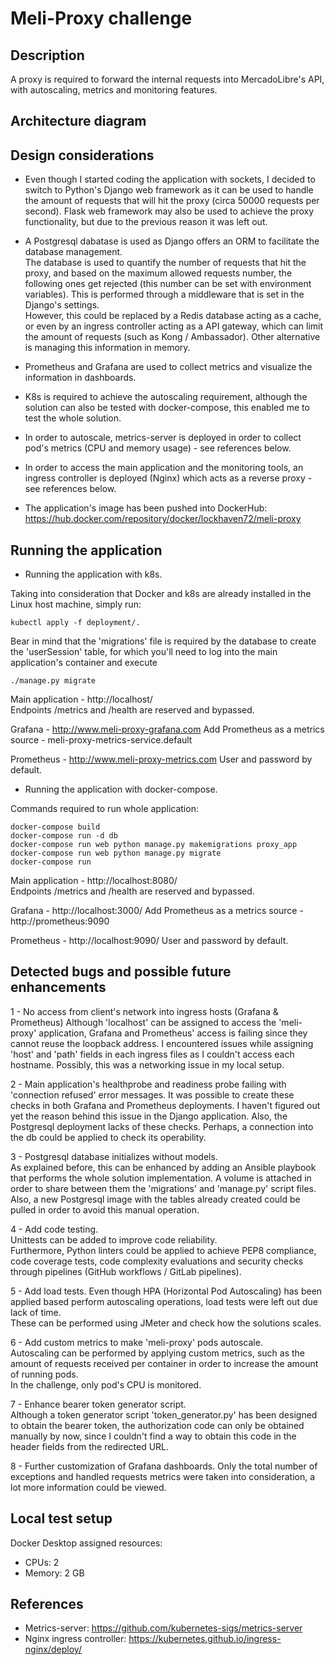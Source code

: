 # Meli-Proxy challenge

## Description
A proxy is required to forward the internal requests into MercadoLibre's API, with autoscaling, metrics and monitoring features.  

## Architecture diagram


## Design considerations

- Even though I started coding the application with sockets, I decided to switch to Python's Django web framework as it can be used to handle the amount of requests that will hit the proxy (circa 50000 requests per second). Flask web framework may also be used to achieve the proxy functionality, but due to the previous reason it was left out.

- A Postgresql dabatase is used as Django offers an ORM to facilitate the database management.  
  The database is used to quantify the number of requests that hit the proxy, and based on the maximum allowed requests number, the following ones get rejected (this number can be set with environment variables). This is performed through a middleware that is set in the Django's settings.  
  However, this could be replaced by a Redis database acting as a cache, or even by an ingress controller acting as a API gateway, which can limit the amount of requests (such as Kong / Ambassador). Other alternative is managing this information in memory.

- Prometheus and Grafana are used to collect metrics and visualize the information in dashboards.

- K8s is required to achieve the autoscaling requirement, although the solution can also be tested with docker-compose, this enabled me to test the whole solution.

- In order to autoscale, metrics-server is deployed in order to collect pod's metrics (CPU and memory usage) - see references below.

- In order to access the main application and the monitoring tools, an ingress controller is deployed (Nginx) which acts as a reverse proxy - see references below.

- The application's image has been pushed into DockerHub: https://hub.docker.com/repository/docker/lockhaven72/meli-proxy

## Running the application

- Running the application with k8s.

Taking into consideration that Docker and k8s are already installed in the Linux host machine, simply run:
```
kubectl apply -f deployment/.
```
Bear in mind that the 'migrations' file is required by the database to create the 'userSession' table, for which you'll need to log into the main application's container and execute
```
./manage.py migrate
```

Main application - http://localhost/<API endpoints>  
Endpoints /metrics and /health are reserved and bypassed.

Grafana - http://www.meli-proxy-grafana.com
Add Prometheus as a metrics source - meli-proxy-metrics-service.default 

Prometheus - http://www.meli-proxy-metrics.com
User and password by default.  


- Running the application with docker-compose.

Commands required to run whole application:
```
docker-compose build
docker-compose run -d db
docker-compose run web python manage.py makemigrations proxy_app
docker-compose run web python manage.py migrate
docker-compose run
```

Main application - http://localhost:8080/<API endpoints>  
Endpoints /metrics and /health are reserved and bypassed.

Grafana - http://localhost:3000/
Add Prometheus as a metrics source - http://prometheus:9090  

Prometheus - http://localhost:9090/
User and password by default.  

## Detected bugs and possible future enhancements
1 - No access from client's network into ingress hosts (Grafana & Prometheus)
Although 'localhost' can be assigned to access the 'meli-proxy' application, Grafana and Prometheus' access is failing since they cannot reuse the loopback address. I encountered issues while assigning 'host' and 'path' fields in each ingress files as I couldn't access each hostname. Possibly, this was a networking issue in my local setup.

2 - Main application's healthprobe and readiness probe failing with 'connection refused' error messages.
It was possible to create these checks in both Grafana and Prometheus deployments. I haven't figured out yet the reason behind this issue in the Django application. Also, the Postgresql deployment lacks of these checks. Perhaps, a connection into the db could be applied to check its operability.

3 - Postgresql database initializes without models.  
As explained before, this can be enhanced by adding an Ansible playbook that performs the whole solution implementation. A volume is attached in order to share between them the 'migrations' and 'manage.py' script files. Also, a new Postgresql image with the tables already created could be pulled in order to avoid this manual operation.

4 - Add code testing.  
Unittests can be added to improve code reliability.  
Furthermore, Python linters could be applied to achieve PEP8 compliance, code coverage tests, code complexity evaluations and security checks through pipelines (GitHub workflows / GitLab pipelines).  

5 - Add load tests.
Even though HPA (Horizontal Pod Autoscaling) has been applied based perform autoscaling operations, load tests were left out due lack of time.  
These can be performed using JMeter and check how the solutions scales.

6 - Add custom metrics to make 'meli-proxy' pods autoscale.  
Autoscaling can be performed by applying custom metrics, such as the amount of requests received per container in order to increase the amount of running pods.  
In the challenge, only pod's CPU is monitored.  

7 - Enhance bearer token generator script.  
Although a token generator script 'token_generator.py' has been designed to obtain the bearer token, the authorization code can only be obtained manually by now, since I couldn't find a way to obtain this code in the header fields from the redirected URL.  

8 - Further customization of Grafana dashboards.
Only the total number of exceptions and handled requests metrics were taken into consideration, a lot more information could be viewed.

## Local test setup

Docker Desktop assigned resources:
- CPUs: 2
- Memory: 2 GB

## References
- Metrics-server: https://github.com/kubernetes-sigs/metrics-server
- Nginx ingress controller: https://kubernetes.github.io/ingress-nginx/deploy/